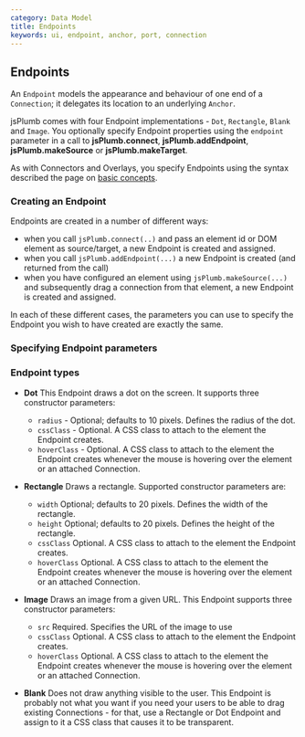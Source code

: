 ```yaml
---
category: Data Model
title: Endpoints
keywords: ui, endpoint, anchor, port, connection
---
```


## Endpoints

An `Endpoint` models the appearance and behaviour of one end of a `Connection`; it delegates its location to an underlying `Anchor`. 

jsPlumb comes with four Endpoint implementations - `Dot`, `Rectangle`, `Blank` and `Image`. You optionally specify Endpoint properties using the `endpoint` parameter in a call to **jsPlumb.connect**, **jsPlumb.addEndpoint**, **jsPlumb.makeSource** or **jsPlumb.makeTarget**.

As with Connectors and Overlays, you specify Endpoints using the syntax described the page on [basic concepts](basic-concepts#definitions).

### Creating an Endpoint

Endpoints are created in a number of different ways:

- when you call `jsPlumb.connect(..)` and pass an element id or DOM element as source/target, a new Endpoint is created and assigned.
- when you call `jsPlumb.addEndpoint(...)` a new Endpoint is created (and returned from the call)
- when you have configured an element using `jsPlumb.makeSource(...)` and subsequently drag a connection from that element, a new Endpoint is created and assigned.

In each of these different cases, the parameters you can use to specify the Endpoint you wish to have created are exactly the same.

### Specifying Endpoint parameters

### Endpoint types

- **Dot** This Endpoint draws a dot on the screen. It supports three constructor parameters:
    - `radius` - Optional; defaults to 10 pixels. Defines the radius of the dot.
    - `cssClass` - Optional.  A CSS class to attach to the element the Endpoint creates.
    - `hoverClass` - Optional.  A CSS class to attach to the element the Endpoint creates whenever the mouse is hovering over the element or an attached Connection.

- **Rectangle** Draws a rectangle. Supported constructor parameters are:
    - `width` Optional; defaults to 20 pixels. Defines the width of the rectangle.
    - `height` Optional; defaults to 20 pixels. Defines the height of the rectangle.
    - `cssClass` Optional.  A CSS class to attach to the element the Endpoint creates.
    - `hoverClass` Optional.  A CSS class to attach to the element the Endpoint creates whenever the mouse is hovering over the element or an attached Connection.

- **Image** Draws an image from a given URL.  This Endpoint supports three constructor parameters:
    - `src` Required.  Specifies the URL of the image to use
    - `cssClass` Optional.  A CSS class to attach to the element the Endpoint creates.
    - `hoverClass` Optional.  A CSS class to attach to the element the Endpoint creates whenever the mouse is hovering over the element or an attached Connection.

- **Blank** Does not draw anything visible to the user.  This Endpoint is probably not what you want if you need your users to be able to drag existing Connections - for that, use a Rectangle or Dot Endpoint and assign to it a CSS class that causes it to be transparent.
